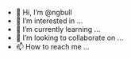 - 👋 Hi, I’m @ngbull
- 👀 I’m interested in ...
- 🌱 I’m currently learning ...
- 💞️ I’m looking to collaborate on ...
- 📫 How to reach me ...

<!---
ngbull/ngbull is a ✨ special ✨ repository because its `README.md` (this file) appears on your GitHub profile.
You can click the Preview link to take a look at your changes.
--->
